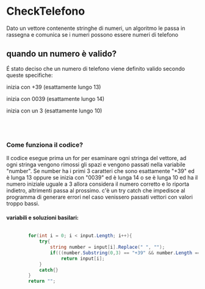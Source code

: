 # CheckTelefono
Dato un vettore contenente stringhe di numeri, un algoritmo le passa in rassegna e comunica se i numeri possono essere numeri di telefono


## quando un numero è valido?
É stato deciso che un numero di telefono viene definito valido secondo queste specifiche: 

inizia con +39 (esattamente lungo 13) 

inizia con 0039 (esattamente lungo 14) 

inizia con un 3 (esattamente lungo 10) 

<br><br>
### Come funziona il codice?
Il codice esegue prima un for per esaminare ogni stringa del vettore, ad ogni stringa vengono rimossi gli spazi e vengono passati nella
variabile "number". Se number ha i primi 3 caratteri che sono esattamente "+39" ed è lunga 13 oppure se inizia con "0039" ed è lunga 14
o se è lunga 10 ed ha il numero iniziale uguale a 3 allora considera il numero corretto e lo riporta indietro, altrimenti passa al prossimo.
c'è un try catch che impedisce al programma di generare errori nel caso venissero passati vettori con valori troppo bassi.

#### variabili e soluzioni basilari:
~~~C#

        for(int i = 0; i < input.Length; i++){
            try{
                string number = input[i].Replace(" ", "");
                if(((number.Substring(0,3) == "+39" && number.Length == 13) || number.Substring(0,4) == "0039" && number.Length  == 14) || (number[0] == '3' && number.Length == 10))
                    return input[i];
            }
            catch{}
        }
        return "";
